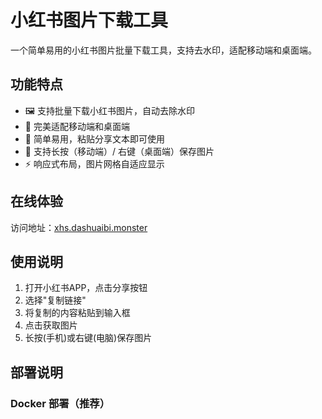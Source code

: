 # 小红书图片下载工具

一个简单易用的小红书图片批量下载工具，支持去水印，适配移动端和桌面端。

## 功能特点

- 🖼️ 支持批量下载小红书图片，自动去除水印
- 📱 完美适配移动端和桌面端
- 🚀 简单易用，粘贴分享文本即可使用
- 💫 支持长按（移动端）/ 右键（桌面端）保存图片
- ⚡ 响应式布局，图片网格自适应显示

## 在线体验

访问地址：[xhs.dashuaibi.monster](https://xhs.dashuaibi.monster)

## 使用说明

1. 打开小红书APP，点击分享按钮
2. 选择"复制链接"
3. 将复制的内容粘贴到输入框
4. 点击获取图片
5. 长按(手机)或右键(电脑)保存图片

## 部署说明

### Docker 部署（推荐）
